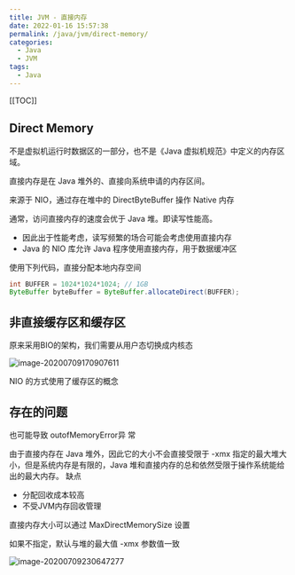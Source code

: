 ```yaml
---
title: JVM - 直接内存
date: 2022-01-16 15:57:38
permalink: /java/jvm/direct-memory/
categories:
  - Java
  - JVM
tags: 
  - Java
---
```


[[TOC]]


## Direct Memory

不是虚拟机运行时数据区的一部分，也不是《Java 虚拟机规范》中定义的内存区域。

直接内存是在 Java 堆外的、直接向系统申请的内存区间。

来源于 NIO，通过存在堆中的 DirectByteBuffer 操作 Native 内存

通常，访问直接内存的速度会优于 Java 堆。即读写性能高。

- 因此出于性能考虑，读写频繁的场合可能会考虑使用直接内存
- Java 的 NIO 库允许 Java 程序使用直接内存，用于数据缓冲区

使用下列代码，直接分配本地内存空间

```java
int BUFFER = 1024*1024*1024; // 1GB
ByteBuffer byteBuffer = ByteBuffer.allocateDirect(BUFFER);
```

## 非直接缓存区和缓存区

原来采用BIO的架构，我们需要从用户态切换成内核态

![image-20200709170907611](https://cdn.jsdelivr.net/gh/Kele-Bingtang/static/img/Java/20220116155640.png)

NIO 的方式使用了缓存区的概念

## 存在的问题

也可能导致 outofMemoryError异 常

由于直接内存在 Java 堆外，因此它的大小不会直接受限于 -xmx 指定的最大堆大小，但是系统内存是有限的，Java 堆和直接内存的总和依然受限于操作系统能给出的最大内存。
缺点

- 分配回收成本较高
- 不受JVM内存回收管理

直接内存大小可以通过 MaxDirectMemorySize 设置

如果不指定，默认与堆的最大值 -xmx 参数值一致

![image-20200709230647277](https://cdn.jsdelivr.net/gh/Kele-Bingtang/static/img/Java/20220116155658.png)